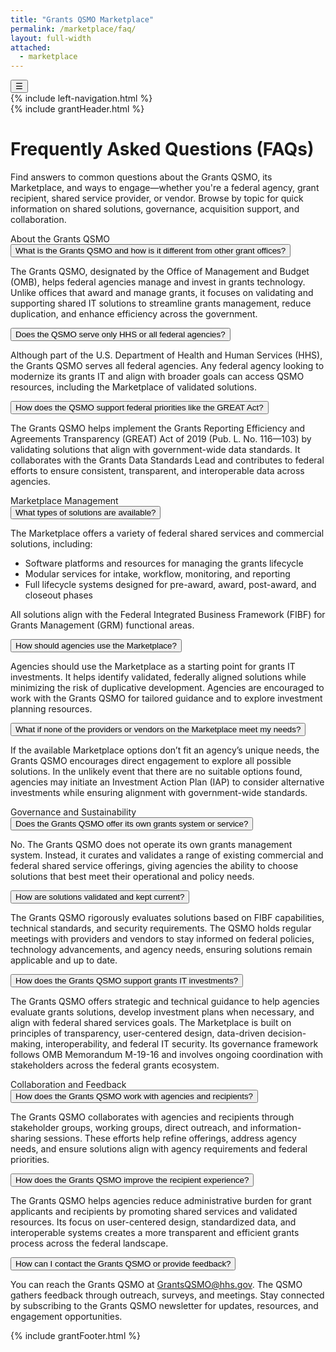 ```yaml
---
title: "Grants QSMO Marketplace"
permalink: /marketplace/faq/
layout: full-width
attached:
  - marketplace
---
```


<div class="grid-container" id="federal">
<button class="menu-toggle" onclick="toggleSidebar()">☰</button>
  <div id="esgms-header" class="grid-row">
    {% include left-navigation.html %}
     <div class="column-left desktop:grid-col-9">
      {% include grantHeader.html %}
      <div class="home-content">
  <div class="faq-header">
    <h1>Frequently Asked Questions (FAQs)</h1>
    <p>Find answers to common questions about the Grants QSMO, its Marketplace, and ways to engage—whether you're a federal agency, grant recipient, shared service provider, or vendor. Browse by topic for quick information on shared solutions, governance, acquisition support, and collaboration.</p>
  </div>

  <div class="section-title">About the Grants QSMO</div>

  <div class="faq-item">
    <button class="faq-question" aria-expanded="false">What is the Grants QSMO and how is it different from other grant offices?</button>
    <div class="faq-answer" role="region" aria-hidden="true">
      <p>The Grants QSMO, designated by the Office of Management and Budget (OMB), helps federal agencies manage and invest in grants technology. Unlike offices that award and manage grants, it focuses on validating and supporting shared IT solutions to streamline grants management, reduce duplication, and enhance efficiency across the government.</p>
    </div>
  </div>

  <div class="faq-item">
    <button class="faq-question" aria-expanded="false">Does the QSMO serve only HHS or all federal agencies?</button>
    <div class="faq-answer" role="region" aria-hidden="true">
      <p>Although part of the U.S. Department of Health and Human Services (HHS), the Grants QSMO serves all federal agencies. Any federal agency looking to modernize its grants IT and align with broader goals can access QSMO resources, including the Marketplace of validated solutions.</p>
    </div>
  </div>

  <div class="faq-item">
    <button class="faq-question" aria-expanded="false">How does the QSMO support federal priorities like the GREAT Act?</button>
    <div class="faq-answer" role="region" aria-hidden="true">
      <p>The Grants QSMO helps implement the Grants Reporting Efficiency and Agreements Transparency (GREAT) Act of 2019 (Pub. L. No. 116—103) by validating solutions that align with government-wide data standards. It collaborates with the Grants Data Standards Lead and contributes to federal efforts to ensure consistent, transparent, and interoperable data across agencies.</p>
    </div>
  </div>

  <div class="section-title">Marketplace Management</div>

  <div class="faq-item">
    <button class="faq-question" aria-expanded="false">What types of solutions are available?</button>
    <div class="faq-answer" role="region" aria-hidden="true">
      <p>The Marketplace offers a variety of federal shared services and commercial solutions, including:</p>
      <ul>
        <li>Software platforms and resources for managing the grants lifecycle</li>
        <li>Modular services for intake, workflow, monitoring, and reporting</li>
        <li>Full lifecycle systems designed for pre-award, award, post-award, and closeout phases</li>
      </ul>
      <p>All solutions align with the Federal Integrated Business Framework (FIBF) for Grants Management (GRM) functional areas.</p>
    </div>
  </div>

  <div class="faq-item">
    <button class="faq-question" aria-expanded="false">How should agencies use the Marketplace?</button>
    <div class="faq-answer" role="region" aria-hidden="true">
      <p>Agencies should use the Marketplace as a starting point for grants IT investments. It helps identify validated, federally aligned solutions while minimizing the risk of duplicative development. Agencies are encouraged to work with the Grants QSMO for tailored guidance and to explore investment planning resources.</p>
    </div>
  </div>

  <div class="faq-item">
    <button class="faq-question" aria-expanded="false">What if none of the providers or vendors on the Marketplace meet my needs?</button>
    <div class="faq-answer" role="region" aria-hidden="true">
      <p>If the available Marketplace options don’t fit an agency’s unique needs, the Grants QSMO encourages direct engagement to explore all possible solutions. In the unlikely event that there are no suitable options found, agencies may initiate an Investment Action Plan (IAP) to consider alternative investments while ensuring alignment with government-wide standards.</p>
    </div>
  </div>

  <div class="section-title">Governance and Sustainability</div>

  <div class="faq-item">
    <button class="faq-question" aria-expanded="false">Does the Grants QSMO offer its own grants system or service?</button>
    <div class="faq-answer" role="region" aria-hidden="true">
      <p>No. The Grants QSMO does not operate its own grants management system. Instead, it curates and validates a range of existing commercial and federal shared service offerings, giving agencies the ability to choose solutions that best meet their operational and policy needs.</p>
    </div>
  </div>

  <div class="faq-item">
    <button class="faq-question" aria-expanded="false">How are solutions validated and kept current?</button>
    <div class="faq-answer" role="region" aria-hidden="true">
      <p>The Grants QSMO rigorously evaluates solutions based on FIBF capabilities, technical standards, and security requirements. The QSMO holds regular meetings with providers and vendors to stay informed on federal policies, technology advancements, and agency needs, ensuring solutions remain applicable and up to date.</p>
    </div>
  </div>

  <div class="faq-item">
    <button class="faq-question" aria-expanded="false">How does the Grants QSMO support grants IT investments?</button>
    <div class="faq-answer" role="region" aria-hidden="true">
      <p>The Grants QSMO offers strategic and technical guidance to help agencies evaluate grants solutions, develop investment plans when necessary, and align with federal shared services goals. The Marketplace is built on principles of transparency, user-centered design, data-driven decision-making, interoperability, and federal IT security. Its governance framework follows OMB Memorandum M-19-16 and involves ongoing coordination with stakeholders across the federal grants ecosystem.</p>
    </div>
  </div>

  <div class="section-title">Collaboration and Feedback</div>

  <div class="faq-item">
    <button class="faq-question" aria-expanded="false">How does the Grants QSMO work with agencies and recipients?</button>
    <div class="faq-answer" role="region" aria-hidden="true">
      <p>The Grants QSMO collaborates with agencies and recipients through stakeholder groups, working groups, direct outreach, and information-sharing sessions. These efforts help refine offerings, address agency needs, and ensure solutions align with agency requirements and federal priorities.</p>
    </div>
  </div>

  <div class="faq-item">
    <button class="faq-question" aria-expanded="false">How does the Grants QSMO improve the recipient experience?</button>
    <div class="faq-answer" role="region" aria-hidden="true">
      <p>The Grants QSMO helps agencies reduce administrative burden for grant applicants and recipients by promoting shared services and validated resources. Its focus on user-centered design, standardized data, and interoperable systems creates a more transparent and efficient grants process across the federal landscape.</p>
    </div>
  </div>

  <div class="faq-item">
    <button class="faq-question" aria-expanded="false">How can I contact the Grants QSMO or provide feedback?</button>
    <div class="faq-answer" role="region" aria-hidden="true">
      <p>You can reach the Grants QSMO at <a href="mailto:GrantsQSMO@hhs.gov">GrantsQSMO@hhs.gov</a>. The QSMO gathers feedback through outreach, surveys, and meetings. Stay connected by subscribing to the Grants QSMO newsletter for updates, resources, and engagement opportunities.</p>
    </div>
  </div>
</div>
      {% include grantFooter.html %}
    </div> 
  </div>
</div>
<script>
  document.querySelectorAll('.faq-question').forEach(btn => {
    btn.addEventListener('click', () => {
      const expanded = btn.getAttribute('aria-expanded') === 'true';
      const answer = btn.nextElementSibling;
      btn.setAttribute('aria-expanded', !expanded);
      answer.setAttribute('aria-hidden', expanded);
      if (!expanded) {
        answer.classList.add('open');
        answer.style.maxHeight = answer.scrollHeight + 'px';
      } else {
        answer.classList.remove('open');
        answer.style.maxHeight = null;
      }
    });
  });
</script> 
